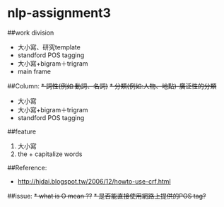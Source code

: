 # nlp-assignment3

##work division
* 大小寫、研究template
* standford POS tagging
* 大小寫+bigram＋trigram
* main frame

##Column:
~~* 詞性(例如:動詞、名詞)~~
~~* 分類(例如:人物、地點)-廣泛性的分類~~
* 大小寫
* 大小寫+bigram＋trigram
* standford POS tagging

##feature
1. 大小寫
2. the + capitalize words

##Reference:
* http://hjdai.blogspot.tw/2006/12/howto-use-crf.html

##issue:
~~* what is O mean ??~~
~~* 是否能直接使用網路上提供的POS tag?~~
